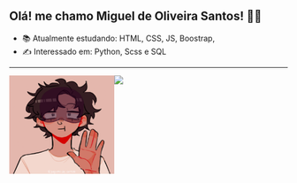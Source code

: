 ## Olá! me chamo Miguel de Oliveira Santos! 👋🙂

   
- 📚 Atualmente estudando: HTML, CSS, JS, Boostrap,   
- ✍ Interessado em: Python, Scss e SQL
<HR> 
 
 
   <div>
<img height="180em" src="https://github-readme-stats.vercel.app/api/top-langs/?username=miguelsantos0&layout=compact&langs_count=7&theme=ocean_dark"/>
<img align="left" alt="Miguel-icon" height="178" width="190" src="https://raw.githubusercontent.com/miguelSantos0/Miguelsantos0/main/download.png">
      
</div>

 <div style="display: inline">
   
   </div>

   
  


   

